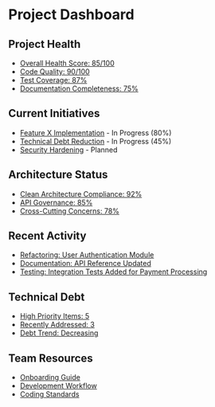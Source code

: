 # Project Dashboard

## Project Health

- [Overall Health Score: 85/100](/docs/project-health.md)
- [Code Quality: 90/100](/docs/metrics/code-quality.md)
- [Test Coverage: 87%](/docs/metrics/test-coverage.md)
- [Documentation Completeness: 75%](/docs/documentation-status.md)

## Current Initiatives

- [Feature X Implementation](/docs/tasks/feature-x.md) - In Progress (80%)
- [Technical Debt Reduction](/docs/technical-debt.md) - In Progress (45%)
- [Security Hardening](/docs/security-audit.md) - Planned

## Architecture Status

- [Clean Architecture Compliance: 92%](/docs/progress/architecture-status.md)
- [API Governance: 85%](/docs/api/governance-report.md)
- [Cross-Cutting Concerns: 78%](/docs/cross-cutting-inventory.md)

## Recent Activity

- [Refactoring: User Authentication Module](/docs/progress/refactoring-progress.md#user-authentication)
- [Documentation: API Reference Updated](/docs/api/changelog.md)
- [Testing: Integration Tests Added for Payment Processing](/docs/progress/testing-progress.md#payment-processing)

## Technical Debt

- [High Priority Items: 5](/docs/technical-debt.md#high-priority)
- [Recently Addressed: 3](/docs/technical-debt.md#recently-addressed)
- [Debt Trend: Decreasing](/docs/technical-debt.md#trend)

## Team Resources

- [Onboarding Guide](/docs/onboarding/guide.md)
- [Development Workflow](/docs/onboarding/workflow.md)
- [Coding Standards](/docs/standards/coding.md)
